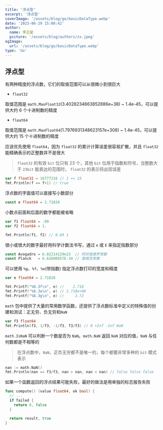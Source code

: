 ```yaml
---
title: '浮点型'
excerpt: '浮点型'
coverImage: '/assets/blog/go/basicDataType.webp'
date: '2023-06-29 15:00:42'
author:
  name: 李正星
  picture: '/assets/blog/authors/zx.jpeg'
ogImage:
  url: '/assets/blog/go/basicDataType.webp'
type: 'Go'
---
```


## 浮点型

有两种精度的浮点数，它们的取值范围可以从很微小到很巨大

- `float32`
  
取值范围是 `math.MaxFloat32`(3.4028234663852886e+38) ~ 1.4e-45，可以提供大约 6 个十进制数的精度

- `float64`

取值范围是 `math.MaxFloat64`(1.7976931348623157e+308) ~ 1.4e-45，可以提供大约 15 个十进制数的精度

应该优先使用 `float64`，因为 `float32` 的累计计算误差很容易扩散，并且 `float32` 能精确表示的正整数并不是很大

> `float32` 的有效 `bit` 位只有 23 个，其他 `bit` 位用于指数和符号，当整数大于 `23bit` 能表达的范围时，
> `float32` 的表示将出现误差

```go
var f float32 = 16777216 // 1 << 23
fmt.Println(f == f+1) // true
```

浮点数的字面值可以直接写小数部分

```go
const e float64 = 2.71828
```

小数点前面和后面的数字都能被省略

```go
var f1 float64 = .89
var f2 float64 = 1.

fmt.Println(f1, f2) // 0.89 1
```

很小或很大的数字最好用科学计数法书写，通过 `e` 或 `E` 来指定指数部分

```go
const Avogadro = 6.02214129e23  // 阿伏伽德罗常数
const Planck   = 6.62606957E-34 // 普朗克常数
```

可以使用 `%g`、`%f`、`%e`(带指数) 指定浮点数打印的宽度和精度

```go
var e float64 = 2.71828

fmt.Printf("%8.3f\n", e) //    2.718
fmt.Printf("%8.3e\n", e) // 2.718e+00
fmt.Printf("%8.3g\n", e) //     2.72
```

`math` 包中提供了大量的常用数学函数，还提供了浮点数标准中定义的特殊值的创建和测试：正无穷、负无穷和`NaN`

```go
var f3 float64
fmt.Println(f3, 1/f3, -1/f3, f3/f3) // 0 +Inf -Inf NaN
```

`math.IsNaN` 可以判断一个数是否为 `NaN`。`math.NaN` 返回 `NaN` 对应的值，`NaN` 与任何数都是不相等的

> 在浮点数中，`NaN`、正负无穷都不是唯一的，每个都要非常多种的 `bit` 模式表示

```go
nan := math.NaN()
fmt.Println(nan == f3/f3, nan > nan, nan < nan) // false false false
```

如果一个函数返回的浮点结果可能失败，最好的做法是用单独的标志报告失败

```go
func compute() (value float64, ok bool) {
  // ...
  if failed {
    return 0, false
  }

  return result, true
}
```